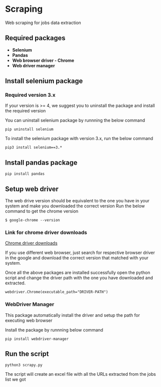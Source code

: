 # Scraping
Web scraping for jobs data extraction

## Required packages
* **Selenium**
* **Pandas**
* **Web browser driver - Chrome**
* **Web driver manager**

## Install selenium package
### Required version 3.x

If your version is >= 4, we suggest you to uninstall the package and install the required version

You can uninstall selenium package by runnning the below command
```
pip uninstall selenium
```


To install the selenium package with version 3.x, run the below command
```
pip3 install selenium==3.*
```

## Install pandas package
```
pip install pandas
```

## Setup web driver
The web drive version should be equivalent to the one you have in your system and make you downloaded the correct version
Run the below command to get the chrome version
```
$ google-chrome --version
```

### Link for chrome driver downloads
[Chrome driver downloads](https://chromedriver.chromium.org/downloads)

If you use different web browser, just search for respective browser driver in the google and download the correct version that matched with your system.

Once all the above packages are installed successfully open the python script and change the driver path with the one you have downloaded and extracted.

```webdriver.Chrome(executable_path="DRIVER-PATH")```

### WebDriver Manager
This package automatically install the driver and setup the path for executing web browser

Install the package by runnning below command
```
pip install webdriver-manager
```

## Run the script
```
python3 scrapy.py
```

The script will create an excel file with all the URLs extracted from the jobs list we got
